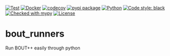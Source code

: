 [![Test](https://github.com/CELMA-project/bout_runners/workflows/Pytest%20with%20codecov/badge.svg?branch=master)](https://github.com/CELMA-project/bout_runners/actions?query=workflow%3A%22Pytest+with+codecov%22)
[![Docker](https://github.com/CELMA-project/bout_runners/workflows/Docker%20Image%20CI/badge.svg?branch=master)](https://github.com/CELMA-project/bout_runners/actions?query=workflow%3A%22Docker+Image+CI%22)
[![codecov](https://codecov.io/gh/CELMA-project/bout_runners/branch/master/graph/badge.svg)](https://codecov.io/gh/CELMA-project/bout_runners)
[![pypi package](https://badge.fury.io/py/bout-runners.svg)](https://pypi.org/project/bout-runners/)
[![Python](https://img.shields.io/badge/python->=3.6-blue.svg)](https://www.python.org/)
[![Code style: black](https://img.shields.io/badge/code%20style-black-000000.svg)](https://github.com/psf/black)
[![Checked with mypy](http://www.mypy-lang.org/static/mypy_badge.svg)](http://mypy-lang.org/)
[![License](https://img.shields.io/badge/license-LGPL--3.0-blue.svg)](https://github.com/CELMA-project/bout_runners/blob/master/LICENSE)

# bout_runners

Run BOUT++ easily through python
